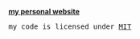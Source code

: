 **[my personal website](https://vnngu.vercel.app/)** 

<samp>my code is licensed under [MIT](./LICENSE)</samp>
